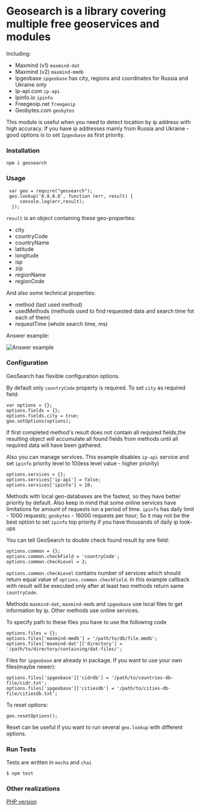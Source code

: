 Geosearch is a library covering multiple free geoservices and modules
==========================================================

Including:
 - Maxmind (v1) `maxmind-dat`
 - Maxmind (v2) `maxmind-mmdb`
 - Ipgeobase `ipgeobase` has city, regions and coordinates for Russia and Ukraine only
 - Ip-api.com `ip-api`
 - Ipinfo.io `ipinfo`
 - Freegeoip.net `freegeoip`
 - Geobytes.com `geobytes`

 This module is useful when you need to detect location by ip address with high accuracy.
 If you have ip addresses mainly from Russia and Ukraine - good options is to set `Ipgeobase` as first priority.


 ### Installation

 `npm i geosearch`


 ### Usage

 ```
  var geo = require("geosearch");
  geo.lookup('8.8.8.8', function (err, result) {
      console.log(err,result);
   });
  ```

  `result` is an object containing these geo-properties:
  - city
  - countryCode
  - countryName
  - latitude
  - longitude
  - isp
  - zip
  - regionName
  - regionCode

  And also some technical properties:
  - method (last used method)
  - usedMethods (methods used to find requested data and search time fot each of them)
  - requestTime (whole search time, ms)

  Answer example:

  ![Answer example](http://storage6.static.itmages.com/i/16/0407/h_1460030897_8656083_bfc7d8c1c6.jpeg)

  ### Configuration

  GeoSearch has flexible configuration options.

  By default only `countryCode` property is required. To set `city` as required field:

  ```
  var options = {};
  options.fields = {};
  options.fields.city = true;
  geo.setOptions(options);
   ```

   If first completed method's result does not contain all required fields,the resulting object will accumulate all found fields from methods
    until all required data will have been gathered.


   Also you can manage services. This example disables `ip-api` service and set `ipinfo` priority level to 10(less level value - higher priority)

   ```
   options.services = {};
   options.services['ip-api'] = false;
   options.services['ipinfo'] = 10;
   ```

   Methods with local geo-databases are the fastest, so they have better priority by default.
   Also keep in mind that some online services have limitations for amount of requests ion a period of time.
   `ipinfo` has daily limit - 1000 requests;
   `geobytes` - 16000 requests per hour;
   So it may not be the best option to set `ipinfo` top priority if you have thousands of daily ip look-ups

   You can tell GeoSearch to double check found result by one field:

   ```
   options.common = {};
   options.common.checkField = 'countryCode';
   options.common.checkLevel = 2;
   ```

   `options.common.checkLevel` contains number of services which should return equal value of `options.common.checkField`.
   In this example callback with result will be executed only after at least two methods return same `countryCode`.

   Methods `maxmind-dat`, `maxmind-mmdb` and `ipgeobase` use local files to get information by ip. Other methods use online services.

   To specify path to these files you have to use the following code

   ```
   options.files = {};
   options.files['maxmind-mmdb'] = '/path/to/db/file.mmdb';
   options.files['maxmind-dat']['directory'] = '/path/to/directory/containing/dat-files/';
   ```

   Files for `ipgeobase` are already in package. If you want to use your own files(maybe newer):

   ```
   options.files['ipgeobase']['cidrdb'] = '/path/to/countries-db-file/cidr.txt';
   options.files['ipgeobase']['citiesdb'] = '/path/to/cities-db-file/citiesdb.txt';
   ```

   To reset options:

   ```
   geo.resetOptions();
   ```

   Reset can be useful if you want to run several `geo.lookup`  with different options.

   ### Run Tests

   Tests are written in `mocha` and `chai`

   ```
   $ npm test
   ```

   ### Other realizations

   [PHP version](https://bitbucket.org/kubrey/geoservice)
